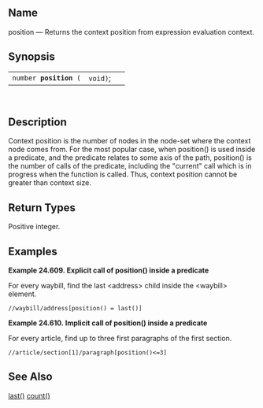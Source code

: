 <div>

<div>

</div>

<div>

## Name

position — Returns the context position from expression evaluation
context.

</div>

<div>

## Synopsis

<div>

|                             |          |     |
|-----------------------------|----------|-----|
| `number `**`position`**` (` | `void)`; |     |

<div>

 

</div>

</div>

</div>

<div>

## Description

Context position is the number of nodes in the node-set where the
context node comes from. For the most popular case, when position() is
used inside a predicate, and the predicate relates to some axis of the
path, position() is the number of calls of the predicate, including the
"current" call which is in progress when the function is called. Thus,
context position cannot be greater than context size.

</div>

<div>

## Return Types

Positive integer.

</div>

<div>

## Examples

<div>

**Example 24.609. Explicit call of position() inside a predicate**

<div>

For every waybill, find the last \<address\> child inside the
\<waybill\> element.

``` screen
//waybill/address[position() = last()]
```

</div>

</div>

  

<div>

**Example 24.610. Implicit call of position() inside a predicate**

<div>

For every article, find up to three first paragraphs of the first
section.

``` screen
//article/section[1]/paragraph[position()<=3]
```

</div>

</div>

  

</div>

<div>

## See Also

<a href="xpf_last.html" class="link" title="last">last()</a>
<a href="xpf_count.html" class="link" title="count">count()</a>

</div>

</div>
